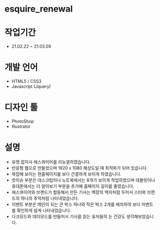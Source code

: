 # esquire_renewal

# 작업기간
  - 21.02.22 ~ 21.03.09

# 개발 언어
  - HTML5 / CSS3
  - Javascript (Jquery)
  
# 디자인 툴
  - PhotoShop
  - Illustrator
  
# 설명
  - 유명 잡지사 에스콰이어를 리뉴얼하였습니다.
  - 반응형 웹으로 만들었으며 1920 x 1080 해상도일 때 최적화가 되어 있습니다.
  - 복잡해 보이는 현홈페이지를 보다 간결하게 보이게 하였습니다.
  - 핫이슈 부분은 데스크탑이나 노트북에서는 8개가 보이게 작업하였으며 테블릿이나 휴대폰에서는 더 알아보기 부분을 추가해 홈페이지 길이를 줄였습니다.
  - 에스콰이어와 브랜드가 합동해서 만든 기사는 벽장의 액자처럼 두어서 스타와 브랜드의 하나의 추억처럼 나타내었습니다.
  - 이벤트 부분은 메인이 되는 큰 박스 하나와 작은 박스 2개를 배치하여 보다 이벤트를 확인하게 쉽게 나타내었습니다.
  - 다크모드와 데이모드를 만들어서 기사를 읽는 유저들의 눈 건강도 생각해보았습니다.
